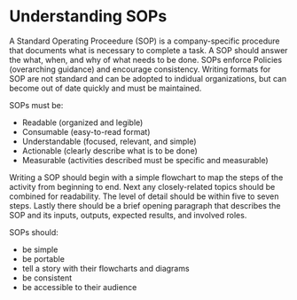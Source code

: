 # Understanding SOPs

A Standard Operating Proceedure (SOP) is a company-specific procedure that documents what is necessary to complete a task. A SOP should answer the what, when, and why of what needs to be done. SOPs enforce Policies (overarching guidance) and encourage consistency. Writing formats for SOP are not standard and can be adopted to indidual organizations, but can become out of date quickly and must be maintained.

SOPs must be:
- Readable (organized and legible)
- Consumable (easy-to-read format)
- Understandable (focused, relevant, and simple)
- Actionable (clearly describe what is to be done)
- Measurable (activities described must be specific and measurable)

Writing a SOP should begin with a simple flowchart to map the steps of the activity from beginning to end. Next any closely-related topics should be combined for readability. The level of detail should be within five to seven steps. Lastly there should be a brief opening paragraph that describes the SOP and its inputs, outputs, expected results, and involved roles. 

SOPs should:
- be simple
- be portable
- tell a story with their flowcharts and diagrams
- be consistent
- be accessible to their audience 